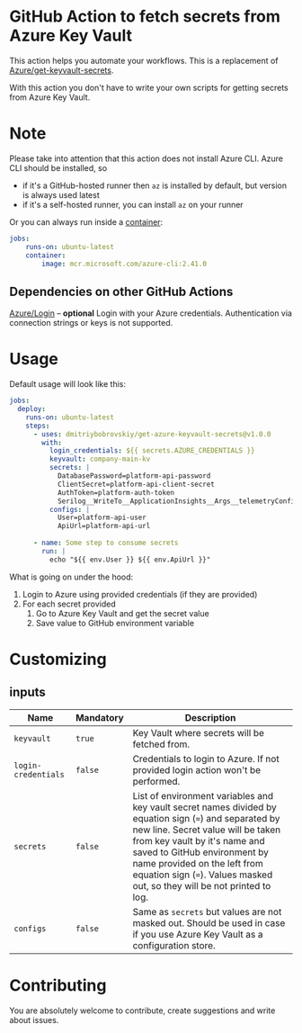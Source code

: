 # GitHub Action to fetch secrets from Azure Key Vault
This action helps you automate your workflows.
This is a replacement of [Azure/get-keyvault-secrets](https://github.com/Azure/get-keyvault-secrets).

With this action you don't have to write your own scripts for getting secrets from Azure Key Vault.

# Note
Please take into attention that this action does not install Azure CLI.
Azure CLI should be installed, so 
* if it's a GitHub-hosted runner then `az` is installed by default, but version is always used latest
* if it's a self-hosted runner, you can install `az` on your runner

Or you can always run inside a [container](https://docs.github.com/en/actions/using-jobs/running-jobs-in-a-container):
```yaml
jobs:
    runs-on: ubuntu-latest
    container:
        image: mcr.microsoft.com/azure-cli:2.41.0
```
## Dependencies on other GitHub Actions
[Azure/Login](https://github.com/Azure/login) – **optional** Login with your Azure credentials. Authentication via connection strings or keys is not supported.

# Usage
Default usage will look like this:
```yaml
jobs:
  deploy:
    runs-on: ubuntu-latest
    steps:
      - uses: dmitriybobrovskiy/get-azure-keyvault-secrets@v1.0.0
        with:
          login_credentials: ${{ secrets.AZURE_CREDENTIALS }}
          keyvault: company-main-kv
          secrets: |
            DatabasePassword=platform-api-password
            ClientSecret=platform-api-client-secret
            AuthToken=platform-auth-token
            Serilog__WriteTo__ApplicationInsights__Args__telemetryConfiguration__ConnectionString=ai-connection-string
          configs: |
            User=platform-api-user
            ApiUrl=platform-api-url
        
      - name: Some step to consume secrets
        run: |
          echo "${{ env.User }} ${{ env.ApiUrl }}"
```
What is going on under the hood:
1. Login to Azure using provided credentials (if they are provided)
2. For each secret provided
   1. Go to Azure Key Vault and get the secret value
   2. Save value to GitHub environment variable

# Customizing
## inputs
| Name                | Mandatory | Description                                                                                                                                                                                                                                                                                                             |
| ------------------- | --------- | ----------------------------------------------------------------------------------------------------------------------------------------------------------------------------------------------------------------------------------------------------------------------------------------------------------------------- |
| `keyvault`          | `true`    | Key Vault where secrets will be fetched from.                                                                                                                                                                                                                                                                           |
| `login-credentials` | `false`   | Credentials to login to Azure. If not provided login action won't be performed.                                                                                                                                                                                                                                         |
| `secrets`           | `false`   | List of environment variables and key vault secret names divided by equation sign (`=`) and separated by new line. Secret value will be taken from key vault by it's name and saved to GitHub environment by name provided on the left from equation sign (`=`). Values masked out, so they will be not printed to log. |
| `configs`           | `false`   | Same as `secrets` but values are not masked out. Should be used in case if you use Azure Key Vault as a configuration store.                                                                                                                                                                                            |

# Contributing
You are absolutely welcome to contribute, create suggestions and write about issues.